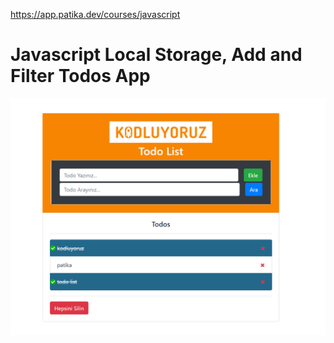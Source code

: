 https://app.patika.dev/courses/javascript

# Javascript Local Storage, Add and Filter Todos App

![alt text](./images/readme.png)